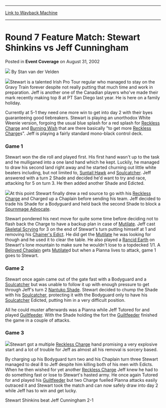 
---
[Link to Wayback Machine](https://web.archive.org/web/20211020202424/https://magic.wizards.com/en/articles/archive/event-coverage/round-7-feature-match-stewart-shinkins-vs-jeff-cunningham-2002-08-31)

[_metadata_:author]:- "Stan van der Velden"
[_metadata_:description]:- "Stewart is a talented Irish Pro Tour regular who managed to stay on the Gravy Train forever despite not really putting that much time and work in preparation. Jeff is another one of the Canadian players who've made their mark recently making top 8 at PT San Diego last year. He is here on a family holiday.Currently at 5-1 they need one more win to get into day 2 with their byes"
[_metadata_:generator]:- "Drupal 7 (http://drupal.org)"
[_metadata_:node]:- "778076"
[_metadata_:publish_date]:- "2002-08-31"
[_metadata_:source]:- "div-main-content"
[_metadata_:title]:- "Round 7 Feature Match: Stewart Shinkins vs Jeff Cunningham"
[_metadata_:wayback_capture_timestamp]:- "2021-10-20 20:24:24"
[_metadata_:wayback_raw_url]:- "https://web.archive.org/web/20211020202424id_/https://magic.wizards.com/en/articles/archive/event-coverage/round-7-feature-match-stewart-shinkins-vs-jeff-cunningham-2002-08-31"
[_metadata_:wayback_url]:- "https://magic.wizards.com/en/articles/archive/event-coverage/round-7-feature-match-stewart-shinkins-vs-jeff-cunningham-2002-08-31"
---


Round 7 Feature Match: Stewart Shinkins vs Jeff Cunningham
==========================================================



 Posted in **Event Coverage**
 on August 31, 2002 






![](https://media.magic.wizards.com/styles/auth_small/public/generic-avatar-150_242.png)
By Stan van der Velden











![](https://media.magic.wizards.com/image_legacy_migration/sideboard/images/gplon02/954.jpg)Stewart is a talented Irish Pro Tour regular who managed to stay on the Gravy Train forever despite not really putting that much time and work in preparation. Jeff is another one of the Canadian players who've made their mark recently making top 8 at PT San Diego last year. He is here on a family holiday.

Currently at 5-1 they need one more win to get into day 2 with their byes guaranteeing good tiebreakers. Stewart is playing an unorthodox White Weenie version, forgoing the usual blue splash for a red splash for [Reckless Charge](https://gatherer.wizards.com/Pages/Card/Details.aspx?name=Reckless+Charge) and [Burning Wish](https://gatherer.wizards.com/Pages/Card/Details.aspx?name=Burning+Wish) that are there basically "to get more [Reckless Charge](https://gatherer.wizards.com/Pages/Card/Details.aspx?name=Reckless+Charge)s". Jeff is playing a fairly standard mono-black control deck.

### Game 1

Stewart won the die roll and played first. His first hand wasn't up to the task and he mulliganed into a one land hand which he kept. Luckily, he managed to draw his second land right away and he started churning out little white beaters including, but not limited to, [Suntail Hawk](https://gatherer.wizards.com/Pages/Card/Details.aspx?name=Suntail+Hawk) and [Soulcatcher](https://gatherer.wizards.com/Pages/Card/Details.aspx?name=Soulcatcher). Jeff answered with a turn 2 Shade and decided he'd want to try and race, attacking for 5 on turn 3. He then added another Shade and Edicted.

![](https://media.magic.wizards.com/image_legacy_migration/sideboard/images/gplon02/955.jpg)At this point Stewart finally drew a red source to go with his [Reckless Charge](https://gatherer.wizards.com/Pages/Card/Details.aspx?name=Reckless+Charge) and Charged up a Chaplain before sending his team. Jeff decided to trade his Shade for a Bodyguard and held back the second Shade to block a [Spurnmage Advocate](https://gatherer.wizards.com/Pages/Card/Details.aspx?name=Spurnmage+Advocate). 

Stewart pondered his next move for quite some time before deciding not to flash back the Charge to have a backup plan in case of [Mutilate](https://gatherer.wizards.com/Pages/Card/Details.aspx?name=Mutilate). Jeff cast [Skeletal Scrying](https://gatherer.wizards.com/Pages/Card/Details.aspx?name=Skeletal+Scrying) for 3 on the end of Stewart's turn putting himself at 1 and removing his [Chainer's Edict](https://gatherer.wizards.com/Pages/Card/Details.aspx?name=Chainer%27s+Edict). He did get the [Mutilate](https://gatherer.wizards.com/Pages/Card/Details.aspx?name=Mutilate) he was looking for though and he used it to clear the table. He also played a [Rancid Earth](https://gatherer.wizards.com/Pages/Card/Details.aspx?name=Rancid+Earth) on Stewart's lone mountain to make sure he wouldn't lose to a topdecked 1/1. A [Beloved Chaplain](https://gatherer.wizards.com/Pages/Card/Details.aspx?name=Beloved+Chaplain) gets [Mutilate](https://gatherer.wizards.com/Pages/Card/Details.aspx?name=Mutilate)d but when a Pianna lives to attack, game 1 goes to Stewart.

### Game 2

Stewart once again came out of the gate fast with a Bodyguard and a [Soulcatcher](https://gatherer.wizards.com/Pages/Card/Details.aspx?name=Soulcatcher) but was unable to follow it up with enough pressure to get through Jeff's turn 2 [Nantuko Shade](https://gatherer.wizards.com/Pages/Card/Details.aspx?name=Nantuko+Shade). Stewart decided to chump the Shade with his [Soulcatcher](https://gatherer.wizards.com/Pages/Card/Details.aspx?name=Soulcatcher), protecting it with the Bodyguard only to have his [Soulcatcher](https://gatherer.wizards.com/Pages/Card/Details.aspx?name=Soulcatcher) Edicted, putting him in a very difficult position. 

All he could muster afterwards was a Pianna while Jeff Tutored for and played [Guiltfeeder](https://gatherer.wizards.com/Pages/Card/Details.aspx?name=Guiltfeeder). With the Shade holding the fort the [Guiltfeeder](https://gatherer.wizards.com/Pages/Card/Details.aspx?name=Guiltfeeder) finished the game in a couple of attacks.

### Game 3

![](https://media.magic.wizards.com/image_legacy_migration/sideboard/images/gplon02/956.jpg)Stewart got a multiple [Reckless Charge](https://gatherer.wizards.com/Pages/Card/Details.aspx?name=Reckless+Charge) hand promising a very explosive start and a lot of trouble for Jeff as almost all his removal is sorcery based.

By charging up his Bodyguard turn two and his Chaplain turn three Stewart managed to deal 8 to Jeff despite him killing both of his men with Edicts. When he then wished for yet another [Reckless Charge](https://gatherer.wizards.com/Pages/Card/Details.aspx?name=Reckless+Charge) Jeff knew he had to do something fast or lose to Stewart's hasted army. He once again Tutored for and played his [Guiltfeeder](https://gatherer.wizards.com/Pages/Card/Details.aspx?name=Guiltfeeder) but two Charge fuelled Pianna attacks easily outraced it and Stewart took the match and can now safely draw into day 2 while Jeff has to win and get lucky.

Stewart Shinkins beat Jeff Cunningham 2-1







